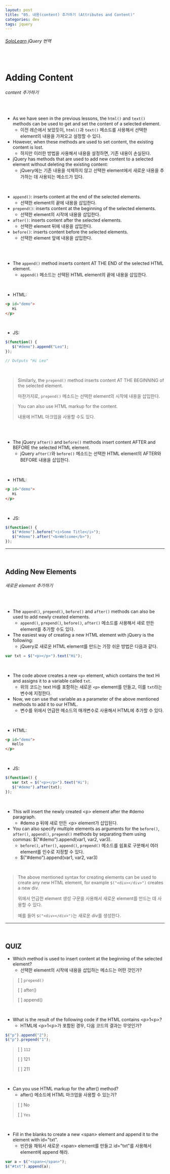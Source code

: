 ```yaml
---
layout: post
title: "05. 내용(content) 추가하기 (Attributes and Content)"
categories: dev
tags: jquery
---
```


###### [SoloLearn](https://www.sololearn.com) jQuery 번역

<br>

# Adding Content

###### content 추가하기

<br>

- As we have seen in the previous lessons, the `html()` and `text()` methods can be used to get and set the content of a selected element.
  - 이전 레슨에서 보았듯이, `html()`과 `text()` 메소드를 사용해서 선택한 element의 내용을 가져오고 설정할 수 있다.
- However, when these methods are used to set content, the existing content is lost.
  - 하지만 이러한 방법을 사용해서 내용을 설정하면, 기존 내용이 손실된다.
- jQuery has methods that are used to add new content to a selected element without deleting the existing content:
  - jQuery에는 기존 내용을 삭제하지 않고 선택한 element에서 새로운 내용을 추가하는 데 사용되는 메소드가 있다.

<br>

- `append()`: inserts content at the end of the selected elements.
  - 선택한 element의 끝에 내용을 삽입한다.
- `prepend()`: inserts content at the beginning of the selected elements.
  - 선택한 element의 시작에 내용을 삽입한다.
- `after()`: inserts content after the selected elements.
  - 선택한 element 뒤에 내용을 삽입한다.
- `before()`: inserts content before the selected elements.
  - 선택한 element 앞에 내용을 삽입한다.

<br>

<br>

- The `append()` method inserts content AT THE END of the selected HTML element.
  - `append()` 메소드는 선택된 HTML element의 끝에 내용을 삽입한다.

<br>

- HTML:

```html
<p id="demo">
   Hi
</p>
```

<br>

- JS:

```js
$(function() {
   $("#demo").append("Leo");
});

// Outputs "Hi Leo"
```

<br>

> Similarly, the `prepend()` method inserts content AT THE BEGINNING of the selected element.
>
> 마찬가지로, `prepend()` 메소드는 선택한 element의 시작에 내용을 삽입한다.

> You can also use HTML markup for the content.
>
> 내용에 HTML 마크업을 사용할 수도 있다.

<br>

<br>

- The jQuery `after()` and `before()` methods insert content AFTER and BEFORE the selected HTML element.
  - jQuery `after()`와 `before()` 메소드는 선택한 HTML element의 AFTER와 BEFORE 내용을 삽입한다.

<br>

- HTML:

```html
<p id="demo">
   Hi
</p>
```

<br>

- JS:

```js
$(function() {
   $("#demo").before("<i>Some Title</i>");
   $("#demo").after("<b>Welcome</b>");
});
```

------

<br>

## Adding New Elements

###### 새로운 element 추가하기

<br>

- The `append()`, `prepend()`, `before()` and `after()` methods can also be used to add newly created elements.
  - `append()`, `prepend()`, `before()`, `after()` 메소드를 사용해서 새로 만든 element를 추가할 수도 있다.
- The easiest way of creating a new HTML element with jQuery is the following:
  - jQuery로 새로운 HTML element를 만드는 가장 쉬운 방법은 다음과 같다.

```js
var txt = $("<p></p>").text("Hi");
```

<br>

- The code above creates a new `<p>` element, which contains the text Hi and assigns it to a variable called `txt`.
  - 위의 코드는 text Hi를 포함하는 새로운 `<p>` element를 만들고, 이를 `txt`라는 변수에 지정한다.
- Now, we can use that variable as a parameter of the above mentioned methods to add it to our HTML.
  - 변수를 위에서 언급한 메소드의 매개변수로 사용해서 HTML에 추가할 수 있다.

<br>

- HTML:

```html
<p id="demo">
   Hello
</p>
```

<br>

- JS:

```js
$(function() {
   var txt = $("<p></p>").text("Hi");
   $("#demo").after(txt);
});
```

<br>

- This will insert the newly created \<p> element after the #demo paragraph.
  - \#demo p 뒤에 새로 만든 \<p> element가 삽입된다.
- You can also specify multiple elements as arguments for the `before()`, `after()`, `append()`, `prepend()` methods by separating them using commas: $("#demo").append(var1, var2, var3).
  - `before()`, `after()`, `append()`, `prepend()` 메소드를 쉽표로 구분해서 여러 element를 인수로 지정할 수 있다.
  - $("#demo").append(var1, var2, var3)

<br>

> The above mentioned syntax for creating elements can be used to create any new HTML element, for example `$("<div></div>")` creates a new div.
>
> 위에서 언급한 element 생성 구문을 사용해서 새로운 element를 만드는 데 사용할 수 있다.
>
> 예를 들어 `$("<div></div>")`는 새로운 div를 생성한다.

------

<br>

## QUIZ

- Which method is used to insert content at the beginning of the selected element?
  - 선택한 element의 시작에 내용을 삽입하는 메소드는 어떤 것인가?

> [ ] `prepend()`
>
> [ ] after()
>
> [ ] append()

<br>

- What is the result of the following code if the HTML contains \<p>1\<p>?
  - HTML에 \<p>1\<p>가 포함된 경우, 다음 코드의 결과는 무엇인가?

```js
$("p").append("2");
$("p").prepend("1");
```

> [ ] `112`
>
> [ ] 121
>
> [ ] 211

<br>

- Can you use HTML markup for the after() method?
  - after() 메소드에 HTML 마크업을 사용할 수 있는가?

> [ ] No
>
> [ ] `Yes`

<br>

- Fill in the blanks to create a new \<span> element and append it to the element with id="txt".
  - 빈칸을 채워서 새로운 \<span> element를 만들고 id="txt"를 사용해서 element에 append 해라.

```js
var a = $("<span></span>");
$("#txt").append(a);
```

<br>